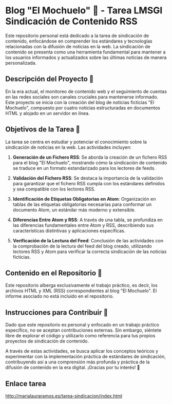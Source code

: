 # Blog "El Mochuelo" 🦉  - Tarea LMSGI Sindicación de Contenido RSS

Este repositorio personal está dedicado a la tarea de sindicación de contenido, enfocándose en comprender los estándares y tecnologías relacionadas con la difusión de noticias en la web. La sindicación de contenido se presenta como una herramienta fundamental para mantener a los usuarios informados y actualizados sobre las últimas noticias de manera personalizada.

## Descripción del Proyecto 📰

En la era actual, el monitoreo de contenido web y el seguimiento de cuentas en las redes sociales son canales cruciales para mantenerse informado. Este proyecto se inicia con la creación del blog de noticias ficticias "El Mochuelo", compuesto por cuatro noticias estructuradas en documentos HTML y alojado en un servidor en línea.

## Objetivos de la Tarea 🎯

La tarea se centra en estudiar y potenciar el conocimiento sobre la sindicación de noticias en la web. Las actividades incluyen:

1. **Generación de un Fichero RSS**: Se aborda la creación de un fichero RSS para el blog "El Mochuelo", mostrando cómo la sindicación de contenido se traduce en un formato estandarizado para los lectores de feeds.

2. **Validación del Fichero RSS**: Se destaca la importancia de la validación para garantizar que el fichero RSS cumpla con los estándares definidos y sea compatible con los lectores RSS.

3. **Identificación de Etiquetas Obligatorias en Atom**: Organización en tablas de las etiquetas obligatorias necesarias para conformar un documento Atom, un estándar más moderno y extensible.

4. **Diferencias Entre Atom y RSS**: A través de una tabla, se profundiza en las diferencias fundamentales entre Atom y RSS, describiendo sus características distintivas y aplicaciones específicas.

5. **Verificación de la Lectura del Feed**: Conclusión de las actividades con la comprobación de la lectura del feed del blog creado, utilizando lectores RSS y Atom para verificar la correcta sindicación de las noticias ficticias.

## Contenido en el Repositorio 📁

Este repositorio alberga exclusivamente el trabajo práctico, es decir, los archivos HTML y XML (RSS) correspondientes al blog "El Mochuelo". El informe asociado no está incluido en el repositorio.

## Instrucciones para Contribuir 🤝

Dado que este repositorio es personal y enfocado en un trabajo práctico específico, no se aceptan contribuciones externas. Sin embargo, siéntete libre de explorar el código y utilizarlo como referencia para tus propios proyectos de sindicación de contenido.

A través de estas actividades, se busca aplicar los conceptos teóricos y experimentar con la implementación práctica de estándares de sindicación, contribuyendo así a una comprensión más profunda y práctica de la difusión de contenido en la era digital. ¡Gracias por tu interés! 🚀

## Enlace tarea  

http://marialauraramos.es/tarea-sindicacion/index.html